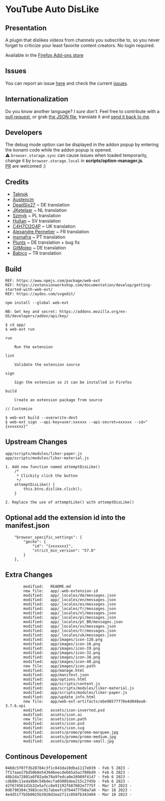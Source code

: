 # YouTube Auto DisLike

## Presentation
A plugin that dislikes videos from channels you subscribe to, so you never forget to criticize your least favorite content creators. No login required.

Available in the [Firefox Add-ons store](https://addons.mozilla.org/en/firefox/addon/enhanced_youtube_auto_dislike/)

## Issues
You can report an issue [here](https://github.com/PatrickWaweru/youtube-auto-dislike/issues/new) and check the current [issues](https://github.com/PatrickWaweru/youtube-auto-dislike/issues).

## Internationalization

Do you know another language? _I sure don't._ Feel free to contribute with a [pull request](https://github.com/PatrickWaweru/youtube-auto-dislike/pulls), or grab [the JSON file](https://raw.githubusercontent.com/PatrickWaweru/youtube-auto-dislike/master/app/_locales/en/messages.json), translate it and [send it back to me](mailto:pg.developper.fr@gmail.com).

## Developers
The debug mode option can be displayed in the addon popup by entering the konami code while the addon popup is opened.<br>
:warning: `browser.storage.sync` can cause issues when loaded temporarily, change it by `browser.storage.local` in **scripts/option-manager.js**.<br>
[PR](https://github.com/PatrickWaweru/youtube-auto-dislike/pulls) are welcomed :)

## Credits
- [Taknok](https://github.com/Taknok/youtube-auto-like.git)
- [Austencm](https://github.com/austencm/youtube-auto-like)
- [DeadSix27](https://github.com/DeadSix27) ~ DE translation
- [JKetelaar](https://github.com/JKetelaar) ~ NL translation
- [Szmyk](https://github.com/Szmyk) ~ PL translation
- [Hultan](https://github.com/Hultan) ~ SV translation
- [C4H7Cl2O4P](https://github.com/C4H7Cl2O4P) ~ UK translation
- [Alexandre Pennetier](https://github.com/alexandre-pennetier) ~ FR translation
- [msmafra](https://github.com/msmafra) ~ PT translation
- [Plunts](https://github.com/Plunts) ~ DE translation + bug fix
- [GitMoleo](https://github.com/GitMoleo) ~ DE translation
- [Babico](https://github.com/babico) ~ TR translation

## Build

```
REF: https://www.npmjs.com/package/web-ext
REF: https://extensionworkshop.com/documentation/develop/getting-started-with-web-ext/
REF: https://aydos.com/svgedit/

npm install --global web-ext

NB: Get key and secret: https://addons.mozilla.org/en-US/developers/addon/api/key/

$ cd app/
$ web-ext run

run

    Run the extension

lint

    Validate the extension source

sign

    Sign the extension so it can be installed in Firefox

build

    Create an extension package from source

// Customize

$ web-ext build --overwrite-dest
$ web-ext sign --api-key=user:xxxxxx --api-secret=xxxxxx --id="{xxxxxxx}"

```

## Upstream Changes

```
app/scripts/modules/liker-paper.js
app/scripts/modules/liker-material.js

1. Add new function named attemptDisLike()
    /*
	 * Clickity click the button
	 */
	attemptDisLike() {
		this.btns.dislike.click();
	}

2. Replace the use of attemptLike() with attemptDisLike()
```

## Optional add the extension id into the manifest.json

```
	"browser_specific_settings": {
	    "gecko": {
	        "id": "{xxxxxxx}",
	        "strict_min_version": "57.0"
	    }
	},
```

## Extra Changes

```
        modified:   README.md
        new file:   app/.web-extension-id
        modified:   app/_locales/de/messages.json
        modified:   app/_locales/en/messages.json
        modified:   app/_locales/es/messages.json
        modified:   app/_locales/fr/messages.json
        modified:   app/_locales/nl/messages.json
        modified:   app/_locales/pl/messages.json
        modified:   app/_locales/pt_BR/messages.json
        modified:   app/_locales/sv/messages.json
        modified:   app/_locales/tr/messages.json
        modified:   app/_locales/uk/messages.json
        modified:   app/images/icon-128.png
        modified:   app/images/icon-16.png
        modified:   app/images/icon-19.png
        modified:   app/images/icon-32.png
        modified:   app/images/icon-38.png
        modified:   app/images/icon-48.png
        new file:   app/images/icon.path
        modified:   app/manage.html
        modified:   app/manifest.json
        modified:   app/options.html
        modified:   app/scripts/content.js
        modified:   app/scripts/modules/liker-material.js
        modified:   app/scripts/modules/liker-paper.js
        modified:   app/update_info.html
        new file:   app/web-ext-artifacts/ebe98577f70e4d848ea0-3.7.6.xpi
        modified:   assets/icon-inverted.psd
        modified:   assets/icon.ai
        new file:   assets/icon.path
        modified:   assets/icon.psd
        modified:   assets/icon.svg
        modified:   assets/promo/promo-marquee.jpg
        modified:   assets/promo/promo-medium.jpg
        modified:   assets/promo/promo-small.jpg
```

## Continous Developement
```
0468c5f07f3b28784c3f1c843da10dba1117e039 - Feb 5 2023 - 
7f17aae27bd50b8e543046eecdebb5a5a1f08bd9 - Feb 6 2023 -
48b2da72801a8f02ade78a9fedca0e26989f4147 - Feb 6 2023 -
cdb00c11eda9b0c54bdecfa03005dee215c2745b - Feb 6 2023 -
42f674561d1b32e5afcc8e91192fb87602e7775f - Mar 17 2023 -
0d6790384c3983cec917abeefcd7b4477fb0a7a0 - Mar 18 2023 -
4e4d51f7b5b0025b3928d3ee2711c056fb343404 - Mar 18 2023 -

```
